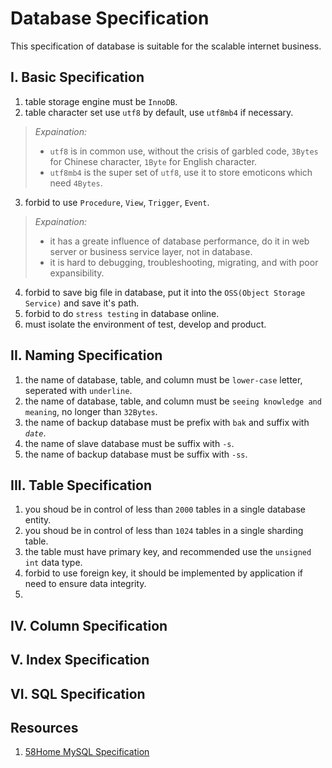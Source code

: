 # **Database Specification**
This specification of database is suitable for the scalable internet business.

## I. Basic Specification
1. table storage engine must be `InnoDB`.
2. table character set use `utf8` by default, use `utf8mb4` if necessary.
> *Expaination:*
> - `utf8` is in common use, without the crisis of garbled code, `3Bytes` for Chinese character, `1Byte` for English character.
> - `utf8mb4` is the super set of `utf8`, use it to store emoticons which need `4Bytes`.
3. forbid to use `Procedure`, `View`, `Trigger`, `Event`.
> *Expaination:*
> - it has a greate influence of database performance, do it in web server or business service layer, not in database.
> - it is hard to debugging, troubleshooting, migrating, and with poor expansibility.
4. forbid to save big file in database, put it into the `OSS(Object Storage Service)` and save it's path.
5. forbid to do `stress testing` in database online.
6. must isolate the environment of test, develop and product.

## II. Naming Specification
1. the name of database, table, and column must be `lower-case` letter, seperated with `underline`.
2. the name of database, table, and column must be `seeing knowledge and meaning`, no longer than `32Bytes`.
3. the name of backup database must be prefix with `bak` and suffix with *`date`*.
4. the name of slave database must be suffix with `-s`.
5. the name of backup database must be suffix with `-ss`.

## III. Table Specification
1. you shoud be in control of less than `2000` tables in a single database entity.
2. you shoud be in control of less than `1024` tables in a single sharding table.
3. the table must have primary key, and recommended use the `unsigned int` data type.
4. forbid to use foreign key, it should be implemented by application if need to ensure data integrity.
5. 

## IV. Column Specification


## V. Index Specification

## VI. SQL Specification

## Resources
1. [58Home MySQL Specification](https://mp.weixin.qq.com/s/YfCORbcCX1hymXBCrZbAZg)
